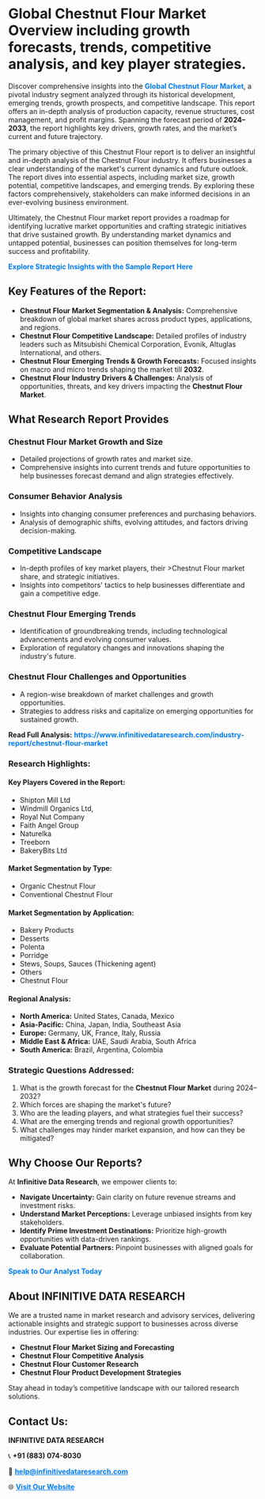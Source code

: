 <h1>Global Chestnut Flour Market Overview including growth forecasts, trends, competitive analysis, and key player strategies.</h1>
<p>
Discover comprehensive insights into the 
<a href="https://www.infinitivedataresearch.com/industry-report/chestnut-flour-market" rel="dofollow" style="color: #007BFF; text-decoration: none;"><strong>Global Chestnut Flour Market</strong></a>, a pivotal industry segment analyzed through its historical development, emerging trends, growth prospects, and competitive landscape. This report offers an in-depth analysis of production capacity, revenue structures, cost management, and profit margins. Spanning the forecast period of <strong>2024–2033</strong>, the report highlights key drivers, growth rates, and the market’s current and future trajectory.
</p>
<p>
The primary objective of this Chestnut Flour report is to deliver an insightful and in-depth analysis of the Chestnut Flour industry. It offers businesses a clear understanding of the market's current dynamics and future outlook. The report dives into essential aspects, including market size, growth potential, competitive landscapes, and emerging trends. By exploring these factors comprehensively, stakeholders can make informed decisions in an ever-evolving business environment.
</p>
<p>
Ultimately, the Chestnut Flour market report provides a roadmap for identifying lucrative market opportunities and crafting strategic initiatives that drive sustained growth. By understanding market dynamics and untapped potential, businesses can position themselves for long-term success and profitability.
</p>
<p>
<a href="https://www.infinitivedataresearch.com/request-sample/reportId=103037" style="color: #007BFF; text-decoration: none;"><strong>Explore Strategic Insights with the Sample Report Here</strong></a>
</p>

<h2>Key Features of the Report:</h2>
<ul>
<li><strong>Chestnut Flour Market Segmentation & Analysis:</strong> Comprehensive breakdown of global market shares across product types, applications, and regions.</li>
<li><strong>Chestnut Flour Competitive Landscape:</strong> Detailed profiles of industry leaders such as Mitsubishi Chemical Corporation, Evonik, Altuglas International, and others.</li>
<li><strong>Chestnut Flour Emerging Trends & Growth Forecasts:</strong> Focused insights on macro and micro trends shaping the market till <strong>2032</strong>.</li>
<li><strong>Chestnut Flour Industry Drivers & Challenges:</strong> Analysis of opportunities, threats, and key drivers impacting the <strong>Chestnut Flour Market</strong>.</li>
</ul>

<h2>What Research Report Provides</h2>
<h3>Chestnut Flour Market Growth and Size</h3>
<ul>
<li>Detailed projections of growth rates and market size.</li>
<li>Comprehensive insights into current trends and future opportunities to help businesses forecast demand and align strategies effectively.</li>
</ul>

<h3>Consumer Behavior Analysis</h3>
<ul>
<li>Insights into changing consumer preferences and purchasing behaviors.</li>
<li>Analysis of demographic shifts, evolving attitudes, and factors driving decision-making.</li>
</ul>

<h3>Competitive Landscape</h3>
<ul>
<li>In-depth profiles of key market players, their >Chestnut Flour market share, and strategic initiatives.</li>
<li>Insights into competitors' tactics to help businesses differentiate and gain a competitive edge.</li>
</ul>

<h3>Chestnut Flour Emerging Trends</h3>
<ul>
<li>Identification of groundbreaking trends, including technological advancements and evolving consumer values.</li>
<li>Exploration of regulatory changes and innovations shaping the industry's future.</li>
</ul>

<h3>Chestnut Flour Challenges and Opportunities</h3>
<ul>
<li>A region-wise breakdown of market challenges and growth opportunities.</li>
<li>Strategies to address risks and capitalize on emerging opportunities for sustained growth.</li>
</ul>
<p><strong>Read Full Analysis:</strong> <a href="https://www.infinitivedataresearch.com/industry-report/chestnut-flour-market" rel="dofollow" style="color: #007BFF; text-decoration: none;"><strong>https://www.infinitivedataresearch.com/industry-report/chestnut-flour-market</strong></a></p>
<h3>Research Highlights:</h3>
<h4>Key Players Covered in the Report:</h4>
<ul><li>Shipton Mill Ltd</li><li>Windmill Organics Ltd,</li><li>Royal Nut Company</li><li>Faith Angel Group</li><li>Naturelka</li><li>Treeborn</li><li>BakeryBits Ltd</li></ul>
<h4>Market Segmentation by Type:</h4>
<ul><li>Organic Chestnut Flour</li><li>Conventional Chestnut Flour</li></ul>
<h4>Market Segmentation by Application:</h4>
<ul><li>Bakery Products</li><li>Desserts</li><li>Polenta</li><li>Porridge</li><li>Stews, Soups, Sauces (Thickening agent)</li><li>Others</li><li>Chestnut Flour</li></ul>

<h4>Regional Analysis:</h4>
<ul>
<li><strong>North America:</strong> United States, Canada, Mexico</li>
<li><strong>Asia-Pacific:</strong> China, Japan, India, Southeast Asia</li>
<li><strong>Europe:</strong> Germany, UK, France, Italy, Russia</li>
<li><strong>Middle East & Africa:</strong> UAE, Saudi Arabia, South Africa</li>
<li><strong>South America:</strong> Brazil, Argentina, Colombia</li>
</ul>

<h3>Strategic Questions Addressed:</h3>
<ol>
<li>What is the growth forecast for the <strong>Chestnut Flour Market</strong> during 2024–2032?</li>
<li>Which forces are shaping the market's future?</li>
<li>Who are the leading players, and what strategies fuel their success?</li>
<li>What are the emerging trends and regional growth opportunities?</li>
<li>What challenges may hinder market expansion, and how can they be mitigated?</li>
</ol>

<h2>Why Choose Our Reports?</h2>
<p>At <strong>Infinitive Data Research</strong>, we empower clients to:</p>
<ul>
<li><strong>Navigate Uncertainty:</strong> Gain clarity on future revenue streams and investment risks.</li>
<li><strong>Understand Market Perceptions:</strong> Leverage unbiased insights from key stakeholders.</li>
<li><strong>Identify Prime Investment Destinations:</strong> Prioritize high-growth opportunities with data-driven rankings.</li>
<li><strong>Evaluate Potential Partners:</strong> Pinpoint businesses with aligned goals for collaboration.</li>
</ul>
<p><a href="https://www.infinitivedataresearch.com/industry-report/chestnut-flour-market" rel="dofollow" style="color: #007BFF; text-decoration: none;"><strong>Speak to Our Analyst Today</strong></a></p>

<h2>About INFINITIVE DATA RESEARCH</h2>
<p>We are a trusted name in market research and advisory services, delivering actionable insights and strategic support to businesses across diverse industries. Our expertise lies in offering:</p>
<ul>
<li><strong>Chestnut Flour Market Sizing and Forecasting</strong></li>
<li><strong>Chestnut Flour Competitive Analysis</strong></li>
<li><strong>Chestnut Flour Customer Research</strong></li>
<li><strong>Chestnut Flour Product Development Strategies</strong></li>
</ul>
<p>Stay ahead in today’s competitive landscape with our tailored research solutions.</p>

<h2>Contact Us:</h2>
<p><strong>INFINITIVE DATA RESEARCH</strong></p>
<p>📞 <strong>+91 (883) 074-8030</strong></p>
<p>📧 <strong><a href="mailto:help@infinitivedataresearch.com" style="color: #007BFF;">help@infinitivedataresearch.com</a></strong></p>
<p>🌐 <strong><a href="https://www.infinitivedataresearch.com" rel="dofollow" style="color: #007BFF;">Visit Our Website</a></strong></p>